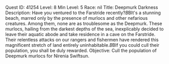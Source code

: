 Quest ID: 41254
Level: 8
Min Level: 5
Race: nil
Title: Deepmurk Darkness
Description: Have you ventured to the Farstride recently?$B$BIt's a stunning beach, marred only by the presence of murlocs and other nefarious creatures. Among them, none are as troublesome as the Deepmurk. These murlocs, hailing from the darkest depths of the sea, inexplicably decided to leave their aquatic abode and take residence in a cave on the Farstride. Their relentless attacks on our rangers and fishermen have rendered this magnificent stretch of land entirely uninhabitable.$B$BIf you could cull their population, you shall be duly rewarded.
Objective: Cull the population of Deepmurk murlocs for Nirenia Swiftsun.

